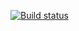 [![Build status](https://ci.appveyor.com/api/projects/status/u205pn9pk719n4sj?svg=true)](https://ci.appveyor.com/project/DmitriySugrobkin/autotest4)
